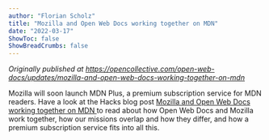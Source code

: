 ```yaml
---
author: "Florian Scholz"
title: "Mozilla and Open Web Docs working together on MDN"
date: "2022-03-17"
ShowToc: false
ShowBreadCrumbs: false
---
```


_Originally published at https://opencollective.com/open-web-docs/updates/mozilla-and-open-web-docs-working-together-on-mdn_

Mozilla will soon launch MDN Plus, a premium subscription service for MDN readers. Have a look at the Hacks blog post [Mozilla and Open Web Docs working together on MDN ](https://hacks.mozilla.org/2022/03/mozilla-and-open-web-docs-working-together-on-mdn/)to read about how Open Web Docs and Mozilla work together, how our missions overlap and how they differ, and how a premium subscription service fits into all this.

